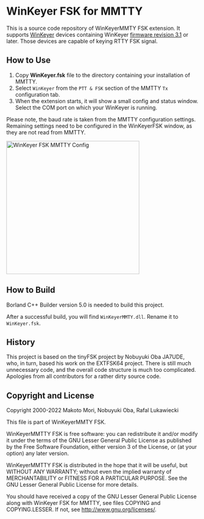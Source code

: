 # WinKeyer FSK for MMTTY

This is a source code repository of WinKeyerMMTY FSK extension. It supports
[WinKeyer](https://www.k1elsystems.com) devices containing WinKeyer [firmware
revision 3.1](https://www.k1elsystems.com/WinKeyer_31.html) or later. Those
devices are capable of keying RTTY FSK signal.

## How to Use

1. Copy **WinKeyer.fsk** file to the directory containing your installation of
MMTTY.
1. Select `WinKeyer` from the `PTT & FSK` section of the MMTTY `Tx` configuration
tab.
1. When the extension starts, it will show a small config and status
window. Select the COM port on which your WinKeyer is running.

Please note, the baud rate is taken from the MMTTY
configuration settings.  Remaining settings need to be configured in the WinKeyerFSK 
window, as they are not read from MMTTY.

<img width="349" alt="WinKeyer FSK MMTTY Config" src="https://user-images.githubusercontent.com/22912705/191830132-8bfae0de-d176-4f9a-94dc-30f4c023332c.png">

## How to Build

Borland C++ Builder version 5.0 is needed to build this project.

After a successful build, you will find `WinKeyerMMTY.dll`. Rename it to
`WinKeyer.fsk`.

## History

This project is based on the tinyFSK project by Nobuyuki Oba JA7UDE, who, in turn,
based his work on the EXTFSK64 project.  There is still much unnecessary code, and
the overall code structure is much too complicated.  Apologies from all
contributors for a rather dirty source code.

## Copyright and License

Copyright 2000-2022 Makoto Mori, Nobuyuki Oba, Rafal Lukawiecki

This file is part of WinKeyerMMTY FSK.

WinKeyerMMTTY FSK is free software: you can redistribute it and/or modify it under
the terms of the GNU Lesser General Public License as published by the Free
Software Foundation, either version 3 of the License, or (at your option) any
later version.

WinKeyerMMTTY FSK is distributed in the hope that it will be useful, but WITHOUT
ANY WARRANTY; without even the implied warranty of MERCHANTABILITY or FITNESS FOR
A PARTICULAR PURPOSE.  See the GNU Lesser General Public License for more details.

You should have received a copy of the GNU Lesser General Public License along
with WinKeyer FSK for MMTTY, see files COPYING and COPYING.LESSER. If not, see
http://www.gnu.org/licenses/.
